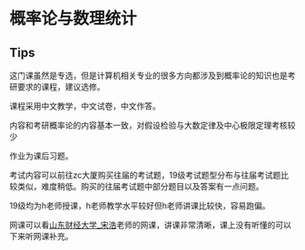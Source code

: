 # 概率论与数理统计

## Tips

这门课虽然是专选，但是计算机相关专业的很多方向都涉及到概率论的知识也是考研要求的课程，建议选修。

课程采用中文教学，中文试卷，中文作答。

内容和考研概率论的内容基本一致，对假设检验与大数定律及中心极限定理考核较少

作业为课后习题。

考试内容可以前往zc大厦购买往届的考试题，19级考试题型分布与往届考试题比较类似，难度稍低。购买的往届考试题中部分题目以及答案有一点问题。

19级均为h老师授课，h老师教学水平较好但h老师讲课比较快，容易跑偏。

网课可以看[山东财经大学_宋浩]([《概率论与数理统计》教学视频全集（宋浩）_哔哩哔哩_bilibili](https://www.bilibili.com/video/BV1ot411y7mU?from=search&seid=3053852721446523501))老师的网课，讲课非常清晰，课上没有听懂的可以下来听网课补充。